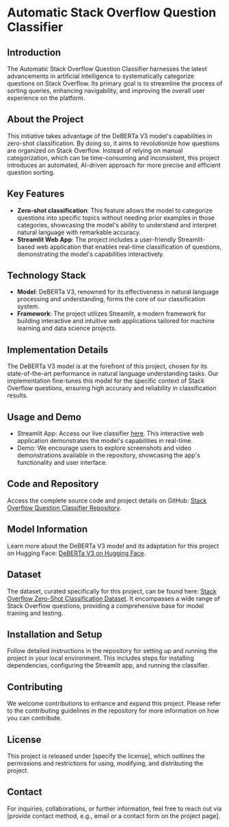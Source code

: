 # Automatic Stack Overflow Question Classifier

## Introduction
The Automatic Stack Overflow Question Classifier harnesses the latest advancements in artificial intelligence to systematically categorize questions on Stack Overflow. Its primary goal is to streamline the process of sorting queries, enhancing navigability, and improving the overall user experience on the platform.

## About the Project
This initiative takes advantage of the DeBERTa V3 model's capabilities in zero-shot classification. By doing so, it aims to revolutionize how questions are organized on Stack Overflow. Instead of relying on manual categorization, which can be time-consuming and inconsistent, this project introduces an automated, AI-driven approach for more precise and efficient question sorting.

## Key Features
- **Zero-shot classification**: This feature allows the model to categorize questions into specific topics without needing prior examples in those categories, showcasing the model's ability to understand and interpret natural language with remarkable accuracy.
- **Streamlit Web App**: The project includes a user-friendly Streamlit-based web application that enables real-time classification of questions, demonstrating the model's capabilities interactively.

## Technology Stack
- **Model**: DeBERTa V3, renowned for its effectiveness in natural language processing and understanding, forms the core of our classification system.
- **Framework**: The project utilizes Streamlit, a modern framework for building interactive and intuitive web applications tailored for machine learning and data science projects.

## Implementation Details
The DeBERTa V3 model is at the forefront of this project, chosen for its state-of-the-art performance in natural language understanding tasks. Our implementation fine-tunes this model for the specific context of Stack Overflow questions, ensuring high accuracy and reliability in classification results.

## Usage and Demo
- Streamlit App: Access our live classifier [here](https://stack-overflow-question-classifier.streamlit.app/). This interactive web application demonstrates the model's capabilities in real-time.
- Demo: We encourage users to explore screenshots and video demonstrations available in the repository, showcasing the app's functionality and user interface.

## Code and Repository
Access the complete source code and project details on GitHub: [Stack Overflow Question Classifier Repository](https://github.com/amaye15/stackoverflow-question-classifier).

## Model Information
Learn more about the DeBERTa V3 model and its adaptation for this project on Hugging Face: [DeBERTa V3 on Hugging Face](https://huggingface.co/amaye15/Stack-Overflow-Zero-Shot-Classification).

## Dataset
The dataset, curated specifically for this project, can be found here: [Stack Overflow Zero-Shot Classification Dataset](https://huggingface.co/datasets/amaye15/Stack-Overflow-Zero-Shot-Classification). It encompasses a wide range of Stack Overflow questions, providing a comprehensive base for model training and testing.

## Installation and Setup
Follow detailed instructions in the repository for setting up and running the project in your local environment. This includes steps for installing dependencies, configuring the Streamlit app, and running the classifier.

## Contributing
We welcome contributions to enhance and expand this project. Please refer to the contributing guidelines in the repository for more information on how you can contribute.

## License
This project is released under [specify the license], which outlines the permissions and restrictions for using, modifying, and distributing the project.

## Contact
For inquiries, collaborations, or further information, feel free to reach out via [provide contact method, e.g., email or a contact form on the project page].

